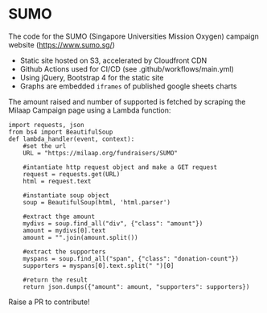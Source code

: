 
# SUMO

The code for the SUMO (Singapore Universities Mission Oxygen) campaign website (https://www.sumo.sg/)

 - Static site hosted on S3, accelerated by Cloudfront CDN
 - Github Actions used for CI/CD (see .github/workflows/main.yml)
 - Using jQuery, Bootstrap 4 for the static site
 - Graphs are embedded `iframes` of published google sheets charts

The amount raised and number of supported is fetched by scraping the Milaap Campaign page using a Lambda function:

    import requests, json
    from bs4 import BeautifulSoup
    def lambda_handler(event, context):
        #set the url
        URL = "https://milaap.org/fundraisers/SUMO"
    
	    #intantiate http request object and make a GET request
	    request = requests.get(URL)
	    html = request.text
	    
	    #instantiate soup object
	    soup = BeautifulSoup(html, 'html.parser')
	    
	    #extract thge amount
	    mydivs = soup.find_all("div", {"class": "amount"})
	    amount = mydivs[0].text
	    amount = "".join(amount.split())
	    
	    #extract the supporters
	    myspans = soup.find_all("span", {"class": "donation-count"})
	    supporters = myspans[0].text.split(" ")[0]
	    
	    #return the result
	    return json.dumps({"amount": amount, "supporters": supporters})

Raise a PR to contribute!
